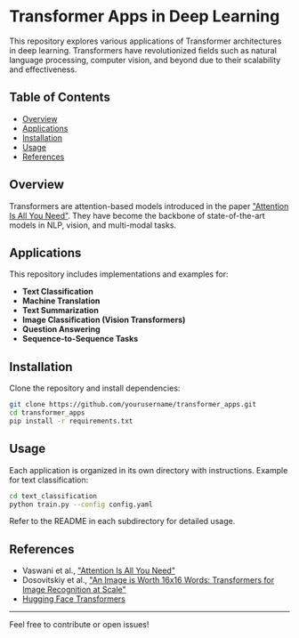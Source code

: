 # Transformer Apps in Deep Learning

This repository explores various applications of Transformer architectures in deep learning. Transformers have revolutionized fields such as natural language processing, computer vision, and beyond due to their scalability and effectiveness.

## Table of Contents

- [Overview](#overview)
- [Applications](#applications)
- [Installation](#installation)
- [Usage](#usage)
- [References](#references)

## Overview

Transformers are attention-based models introduced in the paper ["Attention Is All You Need"](https://arxiv.org/abs/1706.03762). They have become the backbone of state-of-the-art models in NLP, vision, and multi-modal tasks.

## Applications

This repository includes implementations and examples for:

- **Text Classification**
- **Machine Translation**
- **Text Summarization**
- **Image Classification (Vision Transformers)**
- **Question Answering**
- **Sequence-to-Sequence Tasks**

## Installation

Clone the repository and install dependencies:

```bash
git clone https://github.com/yourusername/transformer_apps.git
cd transformer_apps
pip install -r requirements.txt
```

## Usage

Each application is organized in its own directory with instructions. Example for text classification:

```bash
cd text_classification
python train.py --config config.yaml
```

Refer to the README in each subdirectory for detailed usage.

## References

- Vaswani et al., ["Attention Is All You Need"](https://arxiv.org/abs/1706.03762)
- Dosovitskiy et al., ["An Image is Worth 16x16 Words: Transformers for Image Recognition at Scale"](https://arxiv.org/abs/2010.11929)
- [Hugging Face Transformers](https://github.com/huggingface/transformers)

---

Feel free to contribute or open issues!